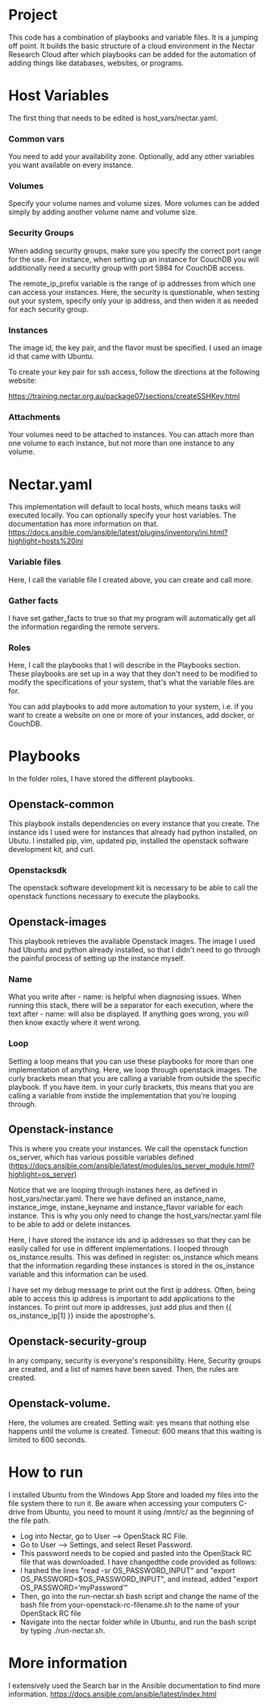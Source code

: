 # Project
This code has a combination of playbooks and variable files. It is a jumping off point. It builds the basic structure of a cloud environment in the Nectar Research Cloud after which playbooks can be added for the automation of adding things like databases, websites, or programs.

# Host Variables

The first thing that needs to be edited is host_vars/nectar.yaml.

### Common vars
You need to add your availability zone. Optionally, add any other variables you want available on every instance.

### Volumes

Specify your volume names and volume sizes. More volumes can be added simply by adding another volume name and volume size. 

### Security Groups

When adding security groups, make sure you specify the correct port range for the use. For instance, when setting up an instance for CouchDB you will additionally need a security group with port 5984 for CouchDB access.

The remote_ip_prefix variable is the range of ip addresses from which one can access your instances. Here, the security is questionable, when testing out your system, specify only your ip address, and then widen it as needed for each security group.

### Instances

The image id, the key pair, and the flavor must be specified. I used an image id that came with Ubuntu.

To create your key pair for ssh access, follow the directions at the following website:

https://training.nectar.org.au/package07/sections/createSSHKey.html


### Attachments

Your volumes need to be attached to instances. You can attach more than one volume to each instance, but not more than one instance to any volume.

# Nectar.yaml

This implementation will default to local hosts, which means tasks will executed locally. You can optionally specify your host variables. The documentation has more information on that. https://docs.ansible.com/ansible/latest/plugins/inventory/ini.html?highlight=hosts%20ini

### Variable files

Here, I call the variable file I created above, you can create and call more.

### Gather facts

I have set gather_facts to true so that my program will automatically get all the information regarding the remote servers.

### Roles

Here, I call the playbooks that I will describe in the Playbooks section. These playbooks are set up in a way that they don't need to be modified to modify the specifications of your system, that's what the variable files are for.

You can add playbooks to add more automation to your system, i.e. if you want to create a website on one or more of your instances, add docker, or CouchDB.

# Playbooks

In the folder roles, I have stored the different playbooks. 

## Openstack-common

This playbook installs dependencies on every instance that you create. The instance ids I used were for instances that already had python installed, on Ubutu. I installed pip, vim, updated pip, installed the openstack software development kit, and curl.

### Openstacksdk

The openstack software development kit is necessary to be able to call the openstack functions necessary to execute the playbooks.

## Openstack-images

This playbook retrieves the available Openstack images. The image I used had Ubuntu and python already installed, so that I didn't need to go through the painful process of setting up the instance myself.

### Name

What you write after - name: is helpful when diagnosing issues. When running this stack, there will be a separator for each execution, where the text after - name: will also be displayed. If anything goes wrong, you will then know exactly where it went wrong.

### Loop

Setting a loop means that you can use these playbooks for more than one implementation of anything. Here, we loop through openstack images. The curly brackets mean that you are calling a variable from outside the specific playbook. If you have item. in your curly brackets, this means that you are calling a variable from instide the implementation that you're looping through.

## Openstack-instance

This is where you create your instances. We call the openstack function os_server, which has various possible variables defined (https://docs.ansible.com/ansible/latest/modules/os_server_module.html?highlight=os_server)

Notice that we are looping through instanes here, as defined in host_vars/nectar.yaml. There we have defined an instance_name, instance_imge, instane_keyname and instance_flavor variable for each instance. This is why you only need to change the host_vars/nectar.yaml file to be able to add or delete instances.

Here, I have stored the instance ids and ip addresses so that they can be easily called for use in different implementations. I looped through os_instance.results. This was defined in register: os_instance which means that the information regarding these instances is stored in the os_instance variable and this information can be used. 

I have set my debug message to print out the first ip address. Often, being able to access this ip address is important to add applications to the instances. To print out more ip addresses, just add plus and then {{ os_instance_ip[1] }} inside the apostrophe's.

## Openstack-security-group

In any company, security is everyone's responsibility. Here, Security groups are created, and a list of names have been saved. Then, the rules are created.

## Openstack-volume.

Here, the volumes are created. Setting wait: yes means that nothing else happens until the volume is created. Timeout: 600 means that this waiting is limited to 600 seconds.


# How to run

I installed Ubuntu from the Windows App Store and loaded my files into the file system there to run it. Be aware when accessing your computers C-drive from Ubuntu, you need to mount it using /mnt/c/ as the beginning of the file path.

* Log into Nectar, go to User –> OpenStack RC File.
* Go to User –> Settings, and select Reset Password.
* This password needs to be copied and pasted into the OpenStack RC file that was downloaded. I have changedthe code provided as follows:
* I hashed the lines "read -sr OS_PASSWORD_INPUT" and "export OS_PASSWORD=$OS_PASSWORD_INPUT", and instead, added "export OS_PASSWORD=’myPassword’"
* Then, go into the run-nectar.sh bash script and change the name of the bash file from your-openstack-rc-filename.sh to the name of your OpenStack RC file
* Navigate into the nectar folder while in Ubuntu, and run the bash script by typing ./run-nectar.sh.

# More information

I extensively used the Search bar in the Ansible documentation to find more information.
https://docs.ansible.com/ansible/latest/index.html
